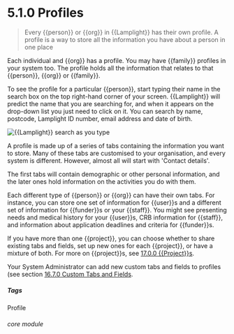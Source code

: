 # 5.1.0 Profiles

> Every {{person}} or {{org}} in {{Lamplight}} has their own profile. A profile is a way to store all the information you have about a person in one place



Each individual and {{org}} has a profile. You may have {{family}} profiles in your system too. The profile holds all the information that relates to that {{person}}, {{org}} or {{family}}. 

To see the profile for a particular {{person}}, start typing their name in the search box on the top right-hand corner of your screen. {{Lamplight}} will predict the name that you are searching for, and when it appears on the drop-down list you just need to click on it.  You can search by name, postcode, Lamplight ID number, email address and date of birth.

![{{Lamplight}} search as you type](5.1.0a.png)

A profile is made up of a series of tabs containing the information you want to store. Many of these tabs are customised to your organisation, and every system is different. However, almost all will start with 'Contact details'.  

The first tabs will contain demographic or other personal information, and the later ones hold information on the activities you do with them.

Each different type of {{person}} or {{org}} can have their own tabs. For instance, you can store one set of information for {{user}}s and a different set of information for {{funder}}s or your {{staff}}. You might see presenting needs and medical history for your {{user}}s, CRB information for {{staff}}, and information about application deadlines and criteria for {{funder}}s. 

If you have more than one {{project}}, you can choose whether to share existing tabs and fields, set up new ones for each {{project}}, or have a mixture of both. For more on {{project}}s, see [17.0.0 {{Project}}s](/help/index/p/17.0.0).

Your System Administrator can add new custom tabs and fields to profiles (see section [16.7.0 Custom Tabs and Fields](/help/index/p/16.7.0). 


##### Tags
Profile

###### core module

